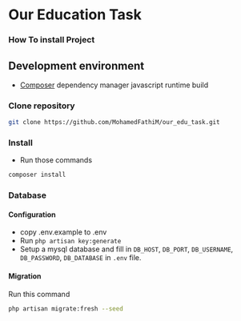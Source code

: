 # Our Education Task

### How To install Project

## Development environment

-   [Composer](https://getcomposer.org) dependency manager
    javascript runtime build

### Clone repository

```sh
git clone https://github.com/MohamedFathiM/our_edu_task.git

```

### Install

-   Run those commands

```sh
composer install
```

### Database

#### Configuration

-   copy .env.example to .env
-   Run `php artisan key:generate`
-   Setup a mysql database and fill in `DB_HOST`, `DB_PORT`, `DB_USERNAME`, `DB_PASSWORD`, `DB_DATABASE` in `.env` file.

#### Migration

Run this command

```sh
php artisan migrate:fresh --seed
```
